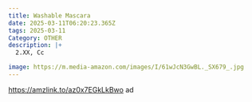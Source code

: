 ```yaml
---
title: Washable Mascara
date: 2025-03-11T06:20:23.365Z
tags: 2025-03-11
Category: OTHER
description: |+
  2.XX, Cc

image: https://m.media-amazon.com/images/I/61wJcN3GwBL._SX679_.jpg
---
```

https://amzlink.to/az0x7EGkLkBwo   ad